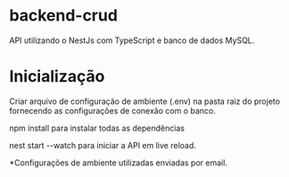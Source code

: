 # backend-crud

API utilizando o NestJs com TypeScript e banco de dados MySQL.

# Inicialização
Criar arquivo de configuração de ambiente (.env) na pasta raiz do projeto fornecendo as configurações de conexão com o banco.

npm install para instalar todas as dependências

nest start --watch para iniciar a API em live reload.

*Configurações de ambiente utilizadas enviadas por email.
